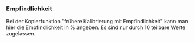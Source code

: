 ﻿### Empfindlichkeit

Bei der Kopierfunktion "frühere Kalibrierung mit Empfindlichkeit" kann man hier die Empfindlichkeit in % angeben. Es sind nur durch 10 teilbare Werte zugelassen.

